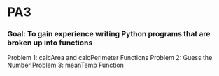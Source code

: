 # PA3
### Goal: To gain experience writing Python programs that are broken up into functions

Problem 1: calcArea and calcPerimeter Functions
Problem 2: Guess the Number
Problem 3: meanTemp Function
